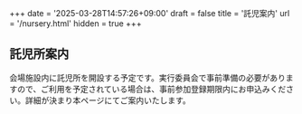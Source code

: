 +++
date = '2025-03-28T14:57:26+09:00'
draft = false
title = '託児案内'
url = '/nursery.html'
hidden = true
+++

## 託児所案内
会場施設内に託児所を開設する予定です。実行委員会で事前準備の必要がありますので、ご利用を予定されている場合は、事前参加登録期限内にお申込みください。詳細が決まり本ページにてご案内いたします。
